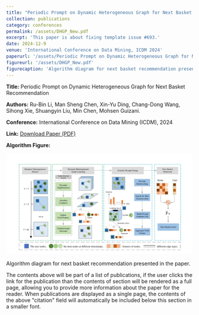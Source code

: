 ```yaml
---
title: "Periodic Prompt on Dynamic Heterogeneous Graph for Next Basket Recommendation"
collection: publications
category: conferences
permalink: /assets/DHGP_New.pdf
excerpt: 'This paper is about fixing template issue #693.'
date: 2024-12-9
venue: 'International Conference on Data Mining, ICDM 2024'
paperurl: '/assets/Periodic Prompt on Dynamic Heterogeneous Graph for Next Basket Recommendation.pdf'
figureurl: '/assets/DHGP_New.pdf'
figurecaption: 'Algorithm diagram for next basket recommendation presented in the paper.'
---
```


<div class="publication-item">
  <p><strong>Title:</strong> Periodic Prompt on Dynamic Heterogeneous Graph for Next Basket Recommendation</p>
  <p><strong>Authors:</strong> Ru-Bin Li, Man Sheng Chen, Xin-Yu Ding, Chang-Dong Wang, Sihong Xie, Shuangyin Liu, Min Chen, Mohsen Guizani.</p>
  <p><strong>Conference:</strong> International Conference on Data Mining (ICDM), 2024</p>
  <p><strong>Link:</strong> <a href="/assets/Periodic Prompt on Dynamic Heterogeneous Graph for Next Basket Recommendation.pdf">Download Paper (PDF)</a></p>
  <div class="publication-figure">
    <p><strong>Algorithm Figure:</strong></p>
    <img src="/assets/DHGP_New.pdf" alt="Algorithm Diagram for DHGP" style="max-width: 100%; height: auto;" />
    <p class="figure-caption">Algorithm diagram for next basket recommendation presented in the paper.</p>
  </div>
</div>

The contents above will be part of a list of publications, if the user clicks the link for the publication than the contents of section will be rendered as a full page, allowing you to provide more information about the paper for the reader. When publications are displayed as a single page, the contents of the above "citation" field will automatically be included below this section in a smaller font.
